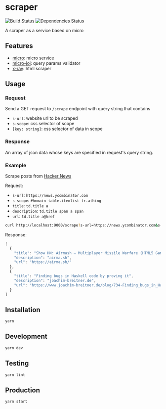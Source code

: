 # scraper

[![Build Status](https://img.shields.io/travis/gorillab/scraper.svg)](https://travis-ci.org/gorillab/scraper)
[![Dependencies Status](https://img.shields.io/david/gorillab/scraper.svg)](https://github.com/gorillab/scraper)

A scraper as a service based on micro

## Features

- [micro](https://github.com/zeit/micro): micro service
- [micro-joi](https://github.com/stearm/micro-joi): query params validator
- [x-ray](https://github.com/matthewmueller/x-ray): html scraper

## Usage

### Request

Send a GET request to `/scrape` endpoint with query string that contains

- `s-url`: website url to be scraped
- `s-scope`: css selector of scope
- `[key: string]`: css selector of data in scope

### Response

An array of json data whose keys are specified in request's query string.

### Example

Scrape posts from [Hacker News](https://news.ycombinator.com)

Request:
- `s-url`: `https://news.ycombinator.com`
- `s-scope`: `#hnmain table.itemlist tr.athing`
- `title`: `td.title a`
- `description`: `td.title span a span`
- `url`: `td.title a@href`

```bash
curl http://localhost:9000/scrape?s-url=https://news.ycombinator.com&s-scope=%23hnmain table.itemlist tr.athing&title=td.title a&description=td.title span a span&url=td.title a@href
```

Response:

```javascript
[
  {
    "title": "Show HN: Airmash – Multiplayer Missile Warfare (HTML5 Game)",
    "description": "airma.sh",
    "url": "https://airma.sh/"
  },
  {
    "title": "Finding bugs in Haskell code by proving it",
    "description": "joachim-breitner.de",
    "url": "https://www.joachim-breitner.de/blog/734-Finding_bugs_in_Haskell_code_by_proving_it"
  }
]
```

## Installation

```bash
yarn
```

## Development

```bash
yarn dev
```

## Testing

```bash
yarn lint
```

## Production

```bash
yarn start
```
